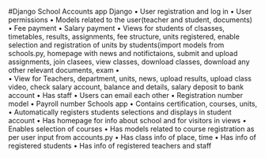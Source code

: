 #Django School
Accounts app Django
•	User registration and log in
•	User permissions
•	Models related to the user(teacher and student, documents)
•	Fee payment 
•	Salary payment
•	Views for students of clsasses, timetables, results, assignments, fee structure, units registered, enable selection and registration of units by students(import models from schools.py, homepage with news and notifictaions, submit and upload assignments, join clasees, view classes, download classes, download any other relevant documents, exam
•	
•	View for Teachers, department, units, news, upload results, upload class video, check salary account, balance and details, salary deposit to bank account
•	Has staff
•	Users can email each other
•	Registration number model
•	Payroll number
Schools app
•	Contains certification, courses, units, 
•	Automatically registers students selections and displays in student account
•	Has homepage for info about school and for visitors in views
•	Enables selection of courses
•	Has models related to course registration as per user input from accounts.py
•	Has class info of place, time 
•	Has info of registered students
•	Has info of registered teachers and staff
